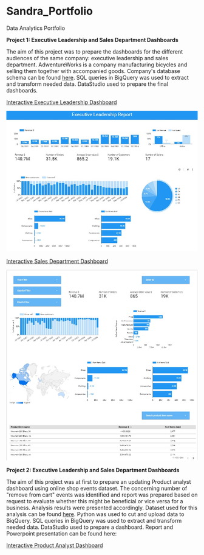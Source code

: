 # Sandra_Portfolio
Data Analytics Portfolio


**Project 1: Executive Leadership and Sales Department Dashboards**

The aim of this project was to prepare the dashboards for the different audiences of the same company: executive leadership and sales department.
AdwentureWorks is a company manufacturing bicycles and selling them together with accompanied goods. Company's database schema can be found [here](https://i0.wp.com/improveandrepeat.com/wp-content/uploads/2018/12/AdvWorksOLTPSchemaVisio.png?ssl=1).
SQL queries in BigQuery was used to extract and transform needed data. DataStudio used to prepare the final dashboards.

[Interactive Executive Leadership Dashboard](https://datastudio.google.com/u/0/reporting/8d7b3081-4feb-4db0-b6b4-9ec439294384/page/GYA1C)

![](https://github.com/SandraMorkuniene/Sandra_Portfolio/blob/main/images/Leadership_dashboard_preview.JPG)


[Interactive Sales Department Dashboard](https://datastudio.google.com/reporting/f0e01d40-32ce-4271-9cf2-4f25067610f8)

![](https://github.com/SandraMorkuniene/Sandra_Portfolio/blob/main/images/Sales_dashboard_preview.jpg)



**Project 2: Executive Leadership and Sales Department Dashboards**

The aim of this project was at first to prepare an updating Product analyst dashboard using online shop events dataset. The concerning number of "remove from cart" events was identified and report was prepared based on request to evaluate whether this might be beneficial or vice versa for a business. Analysis results were presented accordingly. 
Dataset used for this analysis can be found [here](https://www.kaggle.com/datasets/nowingkim/ecommerce-data-cosmetics-shop). 
Python was used to cut and upload data to BiqQuery. SQL queries in BigQuery was used to extract and transform needed data. DataStudio used to prepare a dashboard.
Report and Powerpoint presentation can be found here: 

[Interactive Product Analyst Dashboard]([https://datastudio.google.com/u/0/reporting/8d7b3081-4feb-4db0-b6b4-9ec439294384/page/GYA1C](https://datastudio.google.com/u/0/reporting/833d4a88-88dd-465b-91b0-6e0a79451c7a/page/cjK4C))

